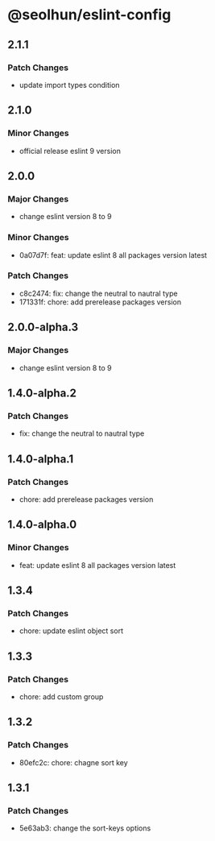 # @seolhun/eslint-config

## 2.1.1

### Patch Changes

- update import types condition

## 2.1.0

### Minor Changes

- official release eslint 9 version

## 2.0.0

### Major Changes

- change eslint version 8 to 9

### Minor Changes

- 0a07d7f: feat: update eslint 8 all packages version latest

### Patch Changes

- c8c2474: fix: change the neutral to nautral type
- 171331f: chore: add prerelease packages version

## 2.0.0-alpha.3

### Major Changes

- change eslint version 8 to 9

## 1.4.0-alpha.2

### Patch Changes

- fix: change the neutral to nautral type

## 1.4.0-alpha.1

### Patch Changes

- chore: add prerelease packages version

## 1.4.0-alpha.0

### Minor Changes

- feat: update eslint 8 all packages version latest

## 1.3.4

### Patch Changes

- chore: update eslint object sort

## 1.3.3

### Patch Changes

- chore: add custom group

## 1.3.2

### Patch Changes

- 80efc2c: chore: chagne sort key

## 1.3.1

### Patch Changes

- 5e63ab3: change the sort-keys options

